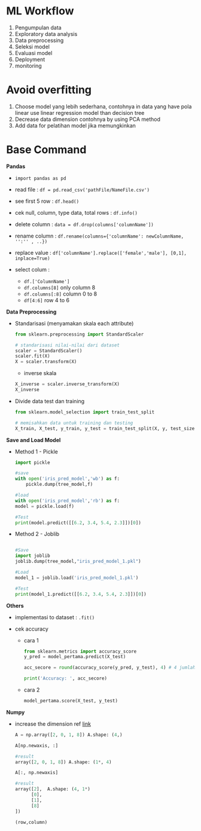 # ML Workflow

1. Pengumpulan data
2. Exploratory data analysis
3. Data preprocessing
4. Seleksi model
5. Evaluasi model
6. Deployment
7. monitoring

# Avoid overfitting
1. Choose model yang lebih sederhana, contohnya in data yang have pola linear use linear regression model than decision tree
2. Decrease data dimension contohnya by using PCA method
3. Add data for pelatihan model jika memungkinkan

# Base Command

**Pandas** 

- ``import pandas as pd``

- read file : ``df = pd.read_csv('pathFile/NameFile.csv')``
- see first 5 row : ``df.head()``
- cek null, column, type data, total rows : ``df.info()``
- delete column : ``data = df.drop(columns['columnName'])``
- rename column : ``df.rename(columns={'columnName': newColumnName, '':'' , ..})``
- replace value : ``df['columnName'].replace(['female','male'], [0,1], inplace=True)``
- select colum : 
  - ``df.['ColumnName']``
  - ``df.columns[8]`` only column 8
  - ``df.columns[:8]`` column 0 to 8
  - ``df[4:6]`` row 4 to 6
  

**Data Preprocessing**
- Standarisasi (menyamakan skala each attribute)
  ```py
  from sklearn.preprocessing import StandardScaler
  
  # standarisasi nilai-nilai dari dataset
  scaler = StandardScaler()
  scaler.fit(X)
  X = scaler.transform(X)
  ```

  - inverse skala
  ```py
  X_inverse = scaler.inverse_transform(X)
  X_inverse
  ```

- Divide data test dan training
  ```py
  from sklearn.model_selection import train_test_split
  
  # memisahkan data untuk training dan testing
  X_train, X_test, y_train, y_test = train_test_split(X, y, test_size=0.33, random_state=42)
  ```

**Save and Load Model**

- Method 1 - Pickle
    ```py
    import pickle
    
    #save
    with open('iris_pred_model','wb') as f:
        pickle.dump(tree_model,f)

    #load
    with open('iris_pred_model','rb') as f:
    model = pickle.load(f)

    #Test
    print(model.predict([[6.2, 3.4, 5.4, 2.3]])[0])

    ``` 
- Method 2 - Joblib
    ```py
    
    #Save
    import joblib
    joblib.dump(tree_model,"iris_pred_model_1.pkl")

    #Load
    model_1 = joblib.load('iris_pred_model_1.pkl')

    #Test
    print(model_1.predict([[6.2, 3.4, 5.4, 2.3]])[0])
    ```

**Others**

- implementasi to dataset : ``.fit()``

- cek accuracy
  - cara 1
    ```py
    from sklearn.metrics import accuracy_score
    y_pred = model_pertama.predict(X_test)
    
    acc_secore = round(accuracy_score(y_pred, y_test), 4) # 4 jumlah attribut
    
    print('Accuracy: ', acc_secore)
    ```
  - cara 2
    ```py
    model_pertama.score(X_test, y_test)
    ```

**Numpy**
- increase the dimension
  ref [link](https://stackoverflow.com/questions/29241056/how-does-numpy-newaxis-work-and-when-to-use-it)
  
  ```py
  A = np.array([2, 0, 1, 8]) A.shape: (4,)

  A[np.newaxis, :]

  #result
  array([2, 0, 1, 8]) A.shape: (1*, 4)

  A[:, np.newaxis] 
  
  #result
  array([2],  A.shape: (4, 1*)
        [0],
        [1],
        [8]
  ])

  (row,column)
  ```
